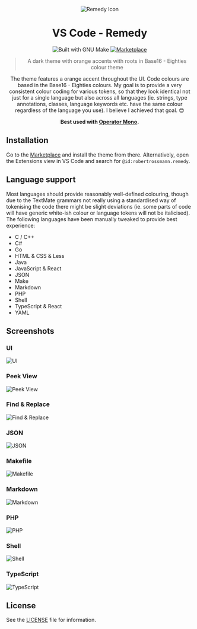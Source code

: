 <div align="center">

![Remedy Icon][remedy-icon]

# VS Code - Remedy

![Built with GNU Make][make-badge]
[![Marketplace][marketplace-badge]][marketplace-link]

> A dark theme with orange accents with roots in Base16 - Eighties colour theme

The theme features a orange accent throughout the UI. Code colours are based in the Base16 -
Eighties colours. My goal is to provide a very consistent colour coding for various tokens, so that
they look identical not just for a single language but also across all languages (ie. strings, type
annotations, classes, language keywords etc. have the same colour regardless of the language you
use). I believe I achieved that goal. 😍

**Best used with [Operator Mono][operator-link].**

</div>

## Installation

Go to the [Marketplace][marketplace-link] and install the theme from there. Alternatively, open the Extensions view in
VS Code and search for `@id:robertrossmann.remedy`.

## Language support

Most languages should provide reasonably well-defined colouring, though due to the TextMate grammars
not really using a standardised way of tokenising the code there might be slight deviations (ie.
some parts of code will have generic white-ish colour or language tokens will not be italicised).
The following languages have been manually tweaked to provide best experience:

- C / C++
- C#
- Go
- HTML & CSS & Less
- Java
- JavaScript & React
- JSON
- Make
- Markdown
- PHP
- Shell
- TypeScript & React
- YAML

## Screenshots

### UI

![UI][sceen-ui]

### Peek View

![Peek View][screen-peek-view]

### Find & Replace

![Find & Replace][screen-find-replace]

### JSON

![JSON][screen-json]

### Makefile

![Makefile][screen-makefile]

### Markdown

![Markdown][screen-markdown]

### PHP

![PHP][screen-php]

### Shell

![Shell][screen-shell]

### TypeScript

![TypeScript][screen-typescript]

## License

See the [LICENSE](LICENSE) file for information.

[make-badge]: https://img.shields.io/badge/Built%20with-GNU%20Make-brightgreen.svg?style=flat-square
[remedy-icon]: https://raw.githubusercontent.com/robertrossmann/vscode-remedy/master/resources/vscode-remedy-icon.png
[marketplace-badge]: https://img.shields.io/badge/Download%20On-Marketplace-brightgreen.svg?style=flat-square
[marketplace-link]: https://marketplace.visualstudio.com/items?itemName=robertrossmann.remedy
[operator-link]: https://www.typography.com/fonts/operator/styles/operatormono
[sceen-ui]: https://raw.githubusercontent.com/robertrossmann/vscode-remedy/master/resources/screenshots/ui.png
[screen-peek-view]: https://raw.githubusercontent.com/robertrossmann/vscode-remedy/master/resources/screenshots/peek-view.png
[screen-find-replace]: https://raw.githubusercontent.com/robertrossmann/vscode-remedy/master/resources/screenshots/find-replace.png
[screen-json]: https://raw.githubusercontent.com/robertrossmann/vscode-remedy/master/resources/screenshots/json.png
[screen-makefile]: https://raw.githubusercontent.com/robertrossmann/vscode-remedy/master/resources/screenshots/makefile.png
[screen-markdown]: https://raw.githubusercontent.com/robertrossmann/vscode-remedy/master/resources/screenshots/markdown.png
[screen-php]: https://raw.githubusercontent.com/robertrossmann/vscode-remedy/master/resources/screenshots/php.png
[screen-shell]: https://raw.githubusercontent.com/robertrossmann/vscode-remedy/master/resources/screenshots/shell.png
[screen-typescript]: https://raw.githubusercontent.com/robertrossmann/vscode-remedy/master/resources/screenshots/typescript.png
